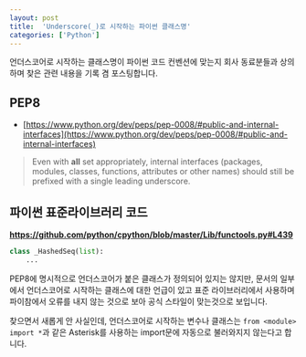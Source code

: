 ```yaml
---
layout: post
title:  'Underscore(_)로 시작하는 파이썬 클래스명'
categories: ['Python']
---
```


언더스코어로 시작하는 클래스명이 파이썬 코드 컨벤션에 맞는지 회사 동료분들과 상의하며 찾은 관련 내용을 기록 겸 포스팅합니다.

## PEP8

- [https://www.python.org/dev/peps/pep-0008/#public-and-internal-interfaces](https://www.python.org/dev/peps/pep-0008/#public-and-internal-interfaces)

> Even with __all__ set appropriately, internal interfaces (packages, modules, classes, functions, attributes or other names) should still be prefixed with a single leading underscore.

## 파이썬 표준라이브러리 코드

**https://github.com/python/cpython/blob/master/Lib/functools.py#L439**

```python
class _HashedSeq(list):
    ...
```

PEP8에 명시적으로 언더스코어가 붙은 클래스가 정의되어 있지는 않지만, 문서의 일부에서 언더스코어로 시작하는 클래스에 대한 언급이 있고 표준 라이브러리에서 사용하며 파이참에서 오류를 내지 않는 것으로 보아 공식 스타일이 맞는것으로 보입니다.

찾으면서 새롭게 안 사실인데, 언더스코어로 시작하는 변수나 클래스는 `from <module> import *`과 같은 Asterisk를 사용하는 import문에 자동으로 불러와지지 않는다고 합니다.
